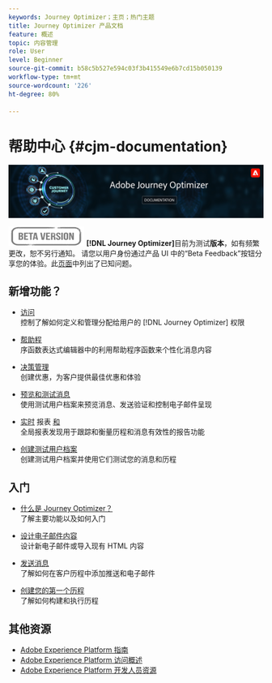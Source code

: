 ```yaml
---
keywords: Journey Optimizer；主页；热门主题
title: Journey Optimizer 产品文档
feature: 概述
topic: 内容管理
role: User
level: Beginner
source-git-commit: b58c5b527e594c03f3b415549e6b7cd15b050139
workflow-type: tm+mt
source-wordcount: '226'
ht-degree: 80%

---
```


# 帮助中心 {#cjm-documentation}

![](using/assets/do-not-localize/banner-cjm.png)

![](using/assets/do-not-localize/badge.png)
**[!DNL Journey Optimizer]**&#x200B;目前为测试&#x200B;**版本**，如有频繁更改，恕不另行通知。 请您以用户身份通过产品 UI 中的“Beta Feedback”按钮分享您的体验。此[页面](using/known-issues.md)中列出了已知问题。

## 新增功能？

* [访问](using/administration/permissions-overview.md) </br> 控制了解如何定义和管理分配给用户的 [!DNL Journey Optimizer] 权限

* [帮助程](using/personalization/functions/functions.md) </br> 序函数表达式编辑器中的利用帮助程序函数来个性化消息内容

* [决策管理](using/offers/get-started/starting-offer-decisioning.md) </br>创建优惠，为客户提供最佳优惠和体验

* [预览和测试消息](using/preview.md) </br> 使用测试用户档案来预览消息、发送验证和控制电子邮件呈现

* [实时](using/reports/live-report.md) 报表 [和](using/reports/global-report.md)</br> 全局报表发现用于跟踪和衡量历程和消息有效性的报告功能

* [创建测试用户档案](using/building-journeys/creating-test-profiles.md) </br> 创建测试用户档案并使用它们测试您的消息和历程

## 入门

* [什么是 Journey Optimizer？](using/get-started.md) </br> 了解主要功能以及如何入门

* [设计电子邮件内容](using/design-emails.md) </br>设计新电子邮件或导入现有 HTML 内容

* [发送消息](using/building-journeys/journey.md) </br>了解如何在客户历程中添加推送和电子邮件

* [创建您的第一个历程](using/building-journeys/journeys-uc.md) </br>了解如何构建和执行历程

## 其他资源

* [Adobe Experience Platform 指南](https://experienceleague.adobe.com/docs/experience-platform/landing/home.html?lang=zh-Hans)
* [Adobe Experience Platform 访问概述](https://experienceleague.adobe.com/docs/experience-platform/access-control/home.html?lang=zh-Hans)
* [Adobe Experience Platform 开发人员资源](https://www.adobe.com/cn/experience-platform/documentation-and-developer-resources.html)
